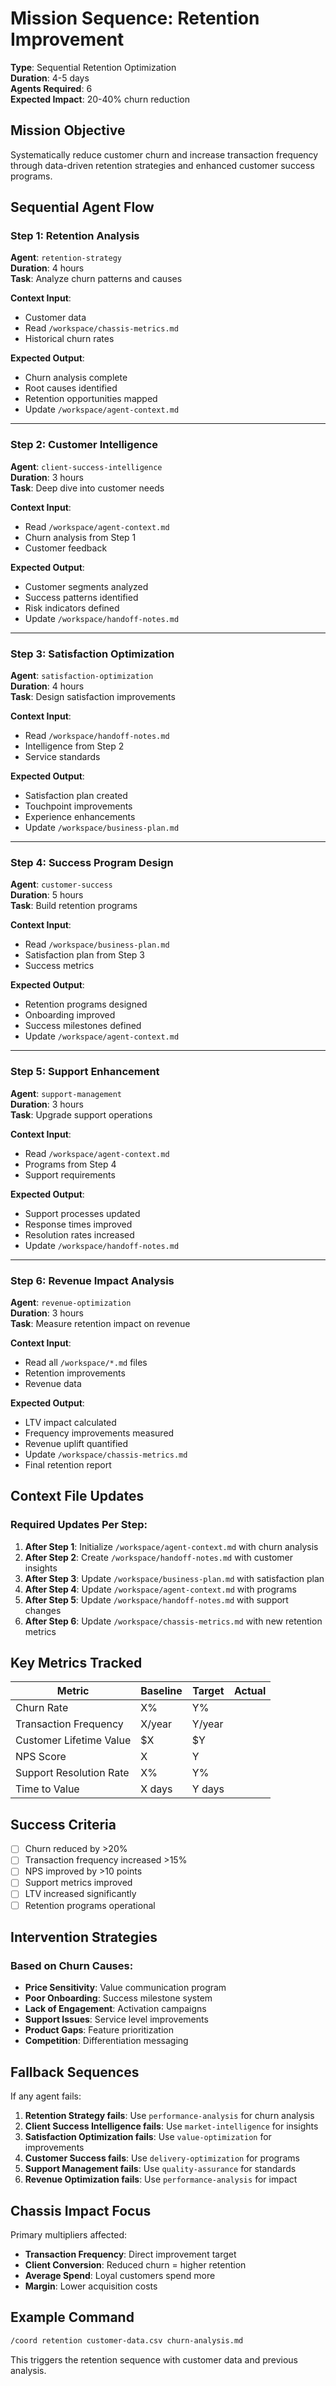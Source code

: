 # Mission Sequence: Retention Improvement

**Type**: Sequential Retention Optimization  
**Duration**: 4-5 days  
**Agents Required**: 6  
**Expected Impact**: 20-40% churn reduction

## Mission Objective
Systematically reduce customer churn and increase transaction frequency through data-driven retention strategies and enhanced customer success programs.

## Sequential Agent Flow

### Step 1: Retention Analysis
**Agent**: `retention-strategy`  
**Duration**: 4 hours  
**Task**: Analyze churn patterns and causes

**Context Input**:
- Customer data
- Read `/workspace/chassis-metrics.md`
- Historical churn rates

**Expected Output**:
- Churn analysis complete
- Root causes identified
- Retention opportunities mapped
- Update `/workspace/agent-context.md`

---

### Step 2: Customer Intelligence
**Agent**: `client-success-intelligence`  
**Duration**: 3 hours  
**Task**: Deep dive into customer needs

**Context Input**:
- Read `/workspace/agent-context.md`
- Churn analysis from Step 1
- Customer feedback

**Expected Output**:
- Customer segments analyzed
- Success patterns identified
- Risk indicators defined
- Update `/workspace/handoff-notes.md`

---

### Step 3: Satisfaction Optimization
**Agent**: `satisfaction-optimization`  
**Duration**: 4 hours  
**Task**: Design satisfaction improvements

**Context Input**:
- Read `/workspace/handoff-notes.md`
- Intelligence from Step 2
- Service standards

**Expected Output**:
- Satisfaction plan created
- Touchpoint improvements
- Experience enhancements
- Update `/workspace/business-plan.md`

---

### Step 4: Success Program Design
**Agent**: `customer-success`  
**Duration**: 5 hours  
**Task**: Build retention programs

**Context Input**:
- Read `/workspace/business-plan.md`
- Satisfaction plan from Step 3
- Success metrics

**Expected Output**:
- Retention programs designed
- Onboarding improved
- Success milestones defined
- Update `/workspace/agent-context.md`

---

### Step 5: Support Enhancement
**Agent**: `support-management`  
**Duration**: 3 hours  
**Task**: Upgrade support operations

**Context Input**:
- Read `/workspace/agent-context.md`
- Programs from Step 4
- Support requirements

**Expected Output**:
- Support processes updated
- Response times improved
- Resolution rates increased
- Update `/workspace/handoff-notes.md`

---

### Step 6: Revenue Impact Analysis
**Agent**: `revenue-optimization`  
**Duration**: 3 hours  
**Task**: Measure retention impact on revenue

**Context Input**:
- Read all `/workspace/*.md` files
- Retention improvements
- Revenue data

**Expected Output**:
- LTV impact calculated
- Frequency improvements measured
- Revenue uplift quantified
- Update `/workspace/chassis-metrics.md`
- Final retention report

## Context File Updates

### Required Updates Per Step:
1. **After Step 1**: Initialize `/workspace/agent-context.md` with churn analysis
2. **After Step 2**: Create `/workspace/handoff-notes.md` with customer insights
3. **After Step 3**: Update `/workspace/business-plan.md` with satisfaction plan
4. **After Step 4**: Update `/workspace/agent-context.md` with programs
5. **After Step 5**: Update `/workspace/handoff-notes.md` with support changes
6. **After Step 6**: Update `/workspace/chassis-metrics.md` with new retention metrics

## Key Metrics Tracked

| Metric | Baseline | Target | Actual |
|--------|----------|--------|--------|
| Churn Rate | X% | Y% | |
| Transaction Frequency | X/year | Y/year | |
| Customer Lifetime Value | $X | $Y | |
| NPS Score | X | Y | |
| Support Resolution Rate | X% | Y% | |
| Time to Value | X days | Y days | |

## Success Criteria
- [ ] Churn reduced by >20%
- [ ] Transaction frequency increased >15%
- [ ] NPS improved by >10 points
- [ ] Support metrics improved
- [ ] LTV increased significantly
- [ ] Retention programs operational

## Intervention Strategies

### Based on Churn Causes:
- **Price Sensitivity**: Value communication program
- **Poor Onboarding**: Success milestone system
- **Lack of Engagement**: Activation campaigns
- **Support Issues**: Service level improvements
- **Product Gaps**: Feature prioritization
- **Competition**: Differentiation messaging

## Fallback Sequences
If any agent fails:
1. **Retention Strategy fails**: Use `performance-analysis` for churn analysis
2. **Client Success Intelligence fails**: Use `market-intelligence` for insights
3. **Satisfaction Optimization fails**: Use `value-optimization` for improvements
4. **Customer Success fails**: Use `delivery-optimization` for programs
5. **Support Management fails**: Use `quality-assurance` for standards
6. **Revenue Optimization fails**: Use `performance-analysis` for impact

## Chassis Impact Focus
Primary multipliers affected:
- **Transaction Frequency**: Direct improvement target
- **Client Conversion**: Reduced churn = higher retention
- **Average Spend**: Loyal customers spend more
- **Margin**: Lower acquisition costs

## Example Command
```bash
/coord retention customer-data.csv churn-analysis.md
```

This triggers the retention sequence with customer data and previous analysis.